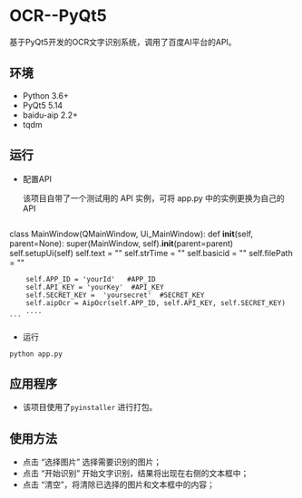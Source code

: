 # OCR--PyQt5
基于PyQt5开发的OCR文字识别系统，调用了百度AI平台的API。


## 环境

- Python 3.6+
- PyQt5 5.14
- baidu-aip 2.2+
- tqdm

## 运行

- 配置API

    该项目自带了一个测试用的 API 实例，可将 app.py 中的实例更换为自己的API

    ```python
class MainWindow(QMainWindow, Ui_MainWindow):
    def __init__(self, parent=None):
        super(MainWindow, self).__init__(parent=parent)
        self.setupUi(self)
        self.text = ""
        self.strTime = ""
        self.basicid = ""
        self.filePath = ""

        self.APP_ID = 'yourId'   #APP_ID
        self.API_KEY = 'yourKey'  #API_KEY
        self.SECRET_KEY =  'yoursecret'  #SECRET_KEY
        self.aipOcr = AipOcr(self.APP_ID, self.API_KEY, self.SECRET_KEY)
        ....
    ```

- 运行

`python app.py`



## 应用程序

- 该项目使用了`pyinstaller` 进行打包。

## 使用方法

- 点击 “选择图片” 选择需要识别的图片；
- 点击 “开始识别” 开始文字识别，结果将出现在右侧的文本框中；
- 点击 “清空”，将清除已选择的图片和文本框中的内容；

